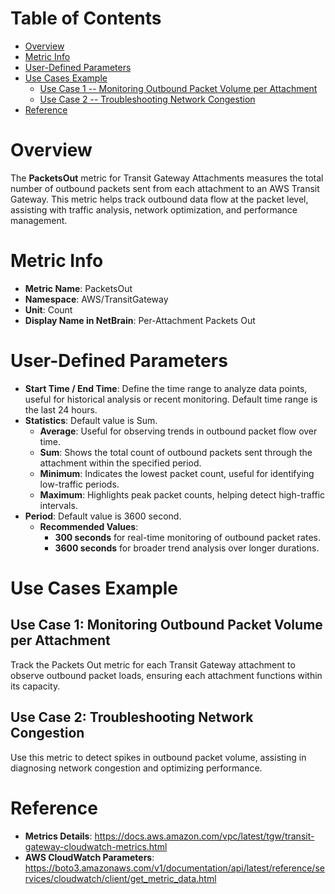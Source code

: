 # Table of Contents
- [Overview](#overview)
- [Metric Info](#metric-info)
- [User-Defined Parameters](#user-defined-parameters)
- [Use Cases Example](#example)
    - [Use Case 1 -- Monitoring Outbound Packet Volume per Attachment](#example-1) 
    - [Use Case 2 -- Troubleshooting Network Congestion](#example-2)
- [Reference](#reference)

# Overview <a name="overview"></a>
The <b>PacketsOut</b> metric for Transit Gateway Attachments measures the total number of outbound packets sent from each attachment to an AWS Transit Gateway. This metric helps track outbound data flow at the packet level, assisting with traffic analysis, network optimization, and performance management.


# Metric Info <a name="metric-info"></a>
* <b>Metric Name</b>: PacketsOut
* <b>Namespace</b>: AWS/TransitGateway
* <b>Unit</b>: Count
* <b>Display Name in NetBrain</b>: Per-Attachment Packets Out

# User-Defined Parameters <a name="user-defined-parameters"></a>
* <b>Start Time / End Time</b>: Define the time range to analyze data points, useful for historical analysis or recent monitoring. Default time range is the last 24 hours.
* <b>Statistics</b>: Default value is Sum.
  * <b>Average</b>: Useful for observing trends in outbound packet flow over time.
  * <b>Sum</b>: Shows the total count of outbound packets sent through the attachment within the specified period.
  * <b>Minimum</b>: Indicates the lowest packet count, useful for identifying low-traffic periods.
  * <b>Maximum</b>: Highlights peak packet counts, helping detect high-traffic intervals.
* <b>Period</b>: Default value is 3600 second.
  * <b>Recommended Values</b>:
    * <b>300 seconds</b> for real-time monitoring of outbound packet rates.
    * <b>3600 seconds</b> for broader trend analysis over longer durations.

# Use Cases Example <a name="example"></a>
## Use Case 1: Monitoring Outbound Packet Volume per Attachment <a name="example-1"></a>
Track the Packets Out metric for each Transit Gateway attachment to observe outbound packet loads, ensuring each attachment functions within its capacity.

## Use Case 2: Troubleshooting Network Congestion <a name="example-2"></a>
Use this metric to detect spikes in outbound packet volume, assisting in diagnosing network congestion and optimizing performance.


# Reference <a name="reference"></a>
* <b>Metrics Details</b>: https://docs.aws.amazon.com/vpc/latest/tgw/transit-gateway-cloudwatch-metrics.html
* <b>AWS CloudWatch Parameters</b>: https://boto3.amazonaws.com/v1/documentation/api/latest/reference/services/cloudwatch/client/get_metric_data.html
